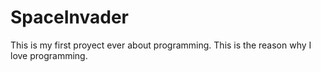 # SpaceInvader
This is my first proyect ever about programming. This is the reason why I love programming.
